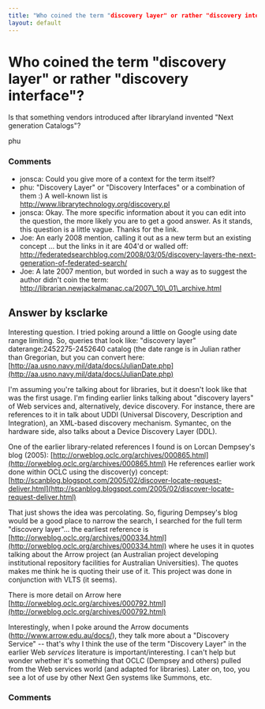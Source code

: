 ```yaml
---
title: "Who coined the term "discovery layer" or rather "discovery interface"? "
layout: default
---
```

Who coined the term "discovery layer" or rather "discovery interface"? 
=====================
Is that something vendors introduced after libraryland invented "Next
generation Catalogs"?

phu

### Comments ###
* jonsca: Could you give more of a context for the term itself?
* phu: "Discovery Layer" or "Discovery Interfaces" or a combination of them :)
A well-known list is http://www.librarytechnology.org/discovery.pl
* jonsca: Okay. The more specific information about it you can edit into the
question, the more likely you are to get a good answer. As it stands,
this question is a little vague. Thanks for the link.
* Joe: An early 2008 mention, calling it out as a new term but an existing
concept ... but the links in it are 404'd or walled off:
http://federatedsearchblog.com/2008/03/05/discovery-layers-the-next-generation-of-federated-search/
* Joe: A late 2007 mention, but worded in such a way as to suggest the author
didn't coin the term:
http://librarian.newjackalmanac.ca/2007\_10\_01\_archive.html


Answer by ksclarke
----------------
Interesting question. I tried poking around a little on Google using
date range limiting. So, queries that look like: "discovery layer"
daterange:2452275-2452640 catalog (the date range is in Julian rather
than Gregorian, but you can convert here:
[http://aa.usno.navy.mil/data/docs/JulianDate.php](http://aa.usno.navy.mil/data/docs/JulianDate.php)

I'm assuming you're talking about for libraries, but it doesn't look
like that was the first usage. I'm finding earlier links talking about
"discovery layers" of Web services and, alternatively, device discovery.
For instance, there are references to it in talk about UDDI (Universal
Discovery, Description and Integration), an XML-based discovery
mechanism. Symantec, on the hardware side, also talks about a Device
Discovery Layer (DDL).

One of the earlier library-related references I found is on Lorcan
Dempsey's blog (2005):
[http://orweblog.oclc.org/archives/000865.html](http://orweblog.oclc.org/archives/000865.html)
He references earlier work done within OCLC using the discover(y)
concept:
[http://scanblog.blogspot.com/2005/02/discover-locate-request-deliver.html](http://scanblog.blogspot.com/2005/02/discover-locate-request-deliver.html)

That just shows the idea was percolating. So, figuring Dempsey's blog
would be a good place to narrow the search, I searched for the full term
"discovery layer"... the earliest reference is
[http://orweblog.oclc.org/archives/000334.html](http://orweblog.oclc.org/archives/000334.html)
where he uses it in quotes talking about the Arrow project (an
Australian project developing institutional repository facilities for
Australian Universities). The quotes makes me think he is quoting their
use of it. This project was done in conjunction with VLTS (it seems).

There is more detail on Arrow here
[http://orweblog.oclc.org/archives/000792.html](http://orweblog.oclc.org/archives/000792.html)

Interestingly, when I poke around the Arrow documents
(http://www.arrow.edu.au/docs/), they talk more about a "Discovery
Service" -- that's why I think the use of the term "Discovery Layer" in
the earlier Web *services* literature is important/interesting. I can't
help but wonder whether it's something that OCLC (Dempsey and others)
pulled from the Web services world (and adapted for libraries). Later
on, too, you see a lot of use by other Next Gen systems like Summons,
etc.

### Comments ###

